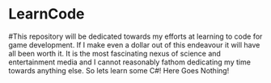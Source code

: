 # LearnCode
#This repository will be dedicated towards my efforts at learning to code for game development.
If I make even a dollar out of this endeavour it will have all been worth it.
It is the most fascinating nexus of science and entertainment media and I cannot reasonably fathom dedicating my time towards anything else. So lets learn some C#! Here Goes Nothing!
